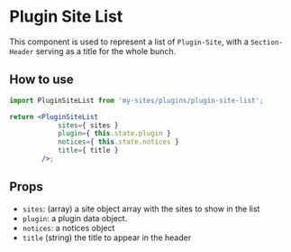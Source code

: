 # Plugin Site List

This component is used to represent a list of `Plugin-Site`, with a `Section-Header` serving as a title for the whole bunch.

## How to use

```jsx
import PluginSiteList from 'my-sites/plugins/plugin-site-list';

return <PluginSiteList
			sites={ sites }
			plugin={ this.state.plugin }
			notices={ this.state.notices }
			title={ title }
		/>;
```

## Props

- `sites`: (array) a site object array with the sites to show in the list
- `plugin`: a plugin data object.
- `notices`: a notices object
- `title` (string) the title to appear in the header
